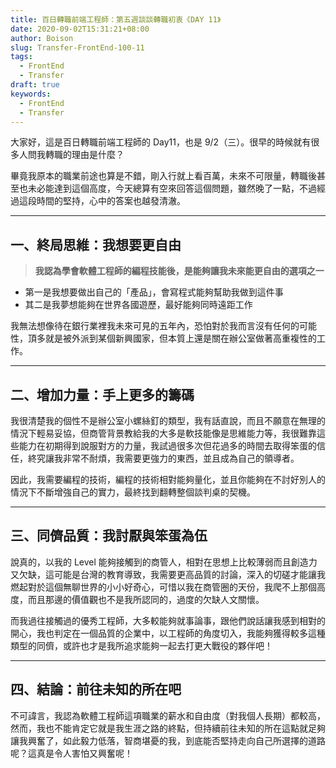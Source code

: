 ```yaml
---
title: 百日轉職前端工程師：第五週談談轉職初衷《DAY 11》
date: 2020-09-02T15:31:21+08:00
author: Boison
slug: Transfer-FrontEnd-100-11
tags:
  - FrontEnd
  - Transfer
draft: true
keywords:
  - FrontEnd
  - Transfer
---
```


大家好，這是百日轉職前端工程師的 Day11，也是 9/2（三）。很早的時候就有很多人問我轉職的理由是什麼？

畢竟我原本的職業前途也算是不錯，剛入行就上看百萬，未來不可限量，轉職後甚至也未必能達到這個高度，今天總算有空來回答這個問題，雖然晚了一點，不過經過這段時間的堅持，心中的答案也越發清澈。

---

## 一、終局思維：我想要更自由

> **我認為學會軟體工程師的編程技能後，是能夠讓我未來能更自由的選項之一**

- 第一是我想要做出自己的「產品」，會寫程式能夠幫助我做到這件事
- 其二是我夢想能夠在世界各國遊歷，最好能夠同時遠距工作

我無法想像待在銀行業裡我未來可見的五年內，恐怕對於我而言沒有任何的可能性，頂多就是被外派到某個新興國家，但本質上還是關在辦公室做著高重複性的工作。

---

## 二、增加力量：手上更多的籌碼

我很清楚我的個性不是辦公室小螺絲釘的類型，我有話直說，而且不願意在無理的情況下輕易妥協，但商管背景教給我的大多是軟技能像是思維能力等，我很難靠這些能力在初期得到說服對方的力量，我試過很多次但花過多的時間去取得笨蛋的信任，終究讓我非常不耐煩，我需要更強力的東西，並且成為自己的領導者。

因此，我需要編程的技術，編程的技術相對能夠量化，並且你能夠在不討好別人的情況下不斷增強自己的實力，最終找到翻轉整個談判桌的契機。

---

## 三、同儕品質：我討厭與笨蛋為伍

說真的，以我的 Level 能夠接觸到的商管人，相對在思想上比較薄弱而且創造力又欠缺，這可能是台灣的教育導致，我需要更高品質的討論，深入的切磋才能讓我燃起對於這個無聊世界的小小好奇心，可惜以我在商管圈的天份，我爬不上那個高度，而且那邊的價值觀也不是我所認同的，過度的欠缺人文關懷。

而我過往接觸過的優秀工程師，大多較能夠就事論事，跟他們說話讓我感到相對的開心，我也判定在一個品質的企業中，以工程師的角度切入，我能夠獲得較多這種類型的同儕，或許也才是我所追求能夠一起去打更大戰役的夥伴吧！

---

## 四、結論：前往未知的所在吧

不可諱言，我認為軟體工程師這項職業的薪水和自由度（對我個人長期）都較高，然而，我也不能肯定它就是我生涯之路的終點，但持續前往未知的所在這點就足夠讓我興奮了，如此毅力低落，智商堪憂的我，到底能否堅持走向自己所選擇的道路呢？這真是令人害怕又興奮呢！
